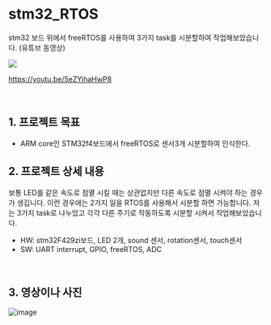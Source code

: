 # stm32_RTOS
 stm32 보드 위에서 freeRTOS를 사용하여 3가지 task를 시분할하여 작업해보았습니다. (유튜브 동영상)
 
[![](http://img.youtube.com/vi/5eZYihaHwP8/0.jpg)](https://youtu.be/5eZYihaHwP8) 


https://youtu.be/5eZYihaHwP8

<br>

## 1. 프로젝트 목표
- ARM core인 STM32f4보드에서 freeRTOS로 센서3개 시분할하여 인식한다.

## 2. 프로젝트 상세 내용
 보통 LED를 같은 속도로 점멸 시킬 때는 상관없지만 다른 속도로 점멸 
 시켜야 하는 경우가 생깁니다. 이런 경우에는  2가지 일을 RTOS를 사용해서 
 시분할 하면 가능합니다.  저는 3가지 task로 나누었고 각각 다른 주기로 
 작동하도록 시분할 시켜서 작업해보았습니다. 
 
- HW: stm32F429zi보드, LED 2개, sound 센서, rotation센서, touch센서 
- SW: UART interrupt, GPIO, freeRTOS, ADC
<br>

## 3. 영상이나 사진
![image](![image](https://user-images.githubusercontent.com/81784631/135321041-13e9880c-fcc7-49a7-ac33-10673c234ba9.png)
)



